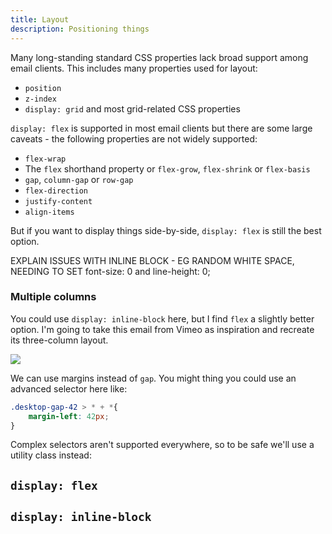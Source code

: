 ```yaml
---
title: Layout
description: Positioning things
---
```


Many long-standing standard CSS properties lack broad support among email clients. This includes many properties used for layout:
- `position`
- `z-index`
- `display: grid` and most grid-related CSS properties

`display: flex` is supported in most email clients but there are some large caveats - the following properties are not widely supported:
- `flex-wrap`
- The `flex` shorthand property or `flex-grow`, `flex-shrink` or `flex-basis`
- `gap`, `column-gap` or `row-gap`
- `flex-direction`
- `justify-content`
- `align-items`

But if you want to display things side-by-side, `display: flex` is still the best option.

EXPLAIN ISSUES WITH INLINE BLOCK - EG RANDOM WHITE SPACE, NEEDING TO SET font-size: 0 and line-height: 0;

### Multiple columns
You could use `display: inline-block` here, but I find `flex` a slightly better option. I'm going to take this email from Vimeo as inspiration and recreate its three-column layout. 

![](/assets/vimeo-email.png)

We can use margins instead of `gap`. You might thing you could use an advanced selector here like:

```css
.desktop-gap-42 > * + *{
    margin-left: 42px;                
}
```

Complex selectors aren't supported everywhere, so to be safe we'll use a utility class instead:

## `display: flex`


## `display: inline-block`